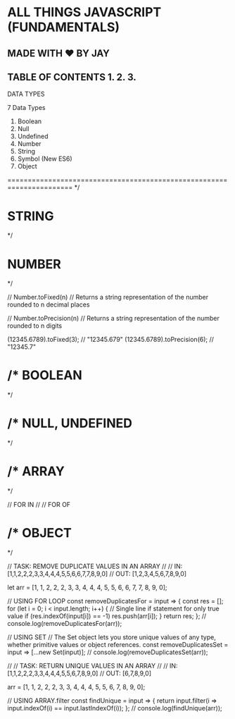 # ALL THINGS JAVASCRIPT (FUNDAMENTALS)

## MADE WITH ♥ BY JAY

## TABLE OF CONTENTS 1. 2. 3.

DATA TYPES

7 Data Types

1. Boolean
2. Null
3. Undefined
4. Number
5. String
6. Symbol (New ES6)
7. Object

======================================================================
\*/

# STRING

\*/

# NUMBER

\*/

// Number.toFixed(n)
// Returns a string representation of the number rounded to n decimal places

// Number.toPrecision(n)
// Returns a string representation of the number rounded to n digits

(12345.6789).toFixed(3); // "12345.679"
(12345.6789).toPrecision(6); // "12345.7"

# /\* BOOLEAN

\*/

# /\* NULL, UNDEFINED

\*/

# /\* ARRAY

\*/

// FOR IN
//
// FOR OF

# /\* OBJECT

\*/

// TASK: REMOVE DUPLICATE VALUES IN AN ARRAY
//
// IN: [1,1,2,2,2,3,3,4,4,4,5,5,6,6,7,7,8,9,0]
// OUT: [1,2,3,4,5,6,7,8,9,0]

let arr = [1, 1, 2, 2, 2, 3, 3, 4, 4, 4, 5, 5, 6, 6, 7, 7, 8, 9, 0];

// USING FOR LOOP
const removeDuplicatesFor = input => {
const res = [];
for (let i = 0; i < input.length; i++) {
// Single line if statement for only true value
if (res.indexOf(input[i]) == -1) res.push(arr[i]);
}
return res;
};
// console.log(removeDuplicatesFor(arr));

// USING SET
// The Set object lets you store unique values of any type, whether primitive values or object references.
const removeDuplicatesSet = input => [...new Set(input)];
// console.log(removeDuplicatesSet(arr));

//
// TASK: RETURN UNIQUE VALUES IN AN ARRAY
//
// IN: [1,1,2,2,2,3,3,4,4,4,5,5,6,7,8,9,0]
// OUT: [6,7,8,9,0]

arr = [1, 1, 2, 2, 2, 3, 3, 4, 4, 4, 5, 5, 6, 7, 8, 9, 0];

// USING ARRAY.filter
const findUnique = input => {
return input.filter(i => input.indexOf(i) == input.lastIndexOf(i));
};
// console.log(findUnique(arr));
